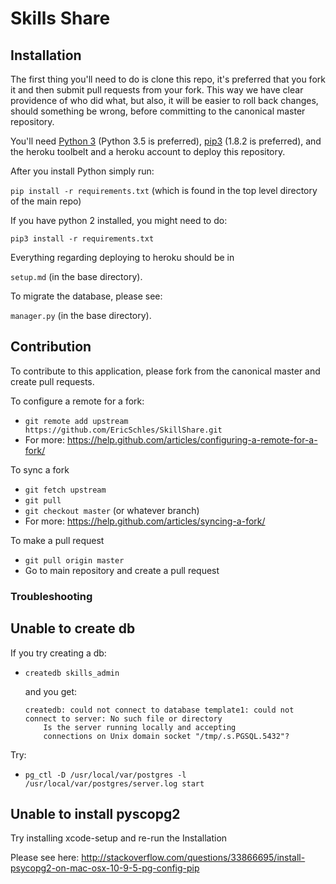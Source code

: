 # Skills Share

## Installation

The first thing you'll need to do is clone this repo, it's preferred that you fork it and then submit pull requests from your fork.  This way we have clear providence of who did what, but also, it will be easier to roll back changes, should something be wrong, before committing to the canonical master repository.

You'll need [Python 3](https://www.python.org/downloads/) (Python 3.5 is preferred), [pip3](https://pip.pypa.io/en/stable/) (1.8.2 is preferred), and the heroku toolbelt and a heroku account to deploy this repository.

After you install Python simply run:

`pip install -r requirements.txt` (which is found in the top level directory of the main repo)

If you have python 2 installed, you might need to do:

`pip3 install -r requirements.txt`

Everything regarding deploying to heroku should be in 

`setup.md` (in the base directory).

To migrate the database, please see:

`manager.py` (in the base directory).

## Contribution

To contribute to this application, please fork from the canonical master and create pull requests.

To configure a remote for a fork:

* `git remote add upstream https://github.com/EricSchles/SkillShare.git`
* For more: https://help.github.com/articles/configuring-a-remote-for-a-fork/

To sync a fork

* `git fetch upstream`
* `git pull`
* `git checkout master` (or whatever branch)
* For more: https://help.github.com/articles/syncing-a-fork/

To make a pull request

* `git pull origin master`
* Go to main repository and create a pull request

### Troubleshooting

## Unable to create db

If you try creating a db:
 * `createdb skills_admin`

    and you get:

    ```
    createdb: could not connect to database template1: could not connect to server: No such file or directory
        Is the server running locally and accepting
        connections on Unix domain socket "/tmp/.s.PGSQL.5432"?
    ```

Try: 
* `pg_ctl -D /usr/local/var/postgres -l /usr/local/var/postgres/server.log start`

## Unable to install pyscopg2 

Try installing xcode-setup and re-run the Installation

Please see here: http://stackoverflow.com/questions/33866695/install-psycopg2-on-mac-osx-10-9-5-pg-config-pip

